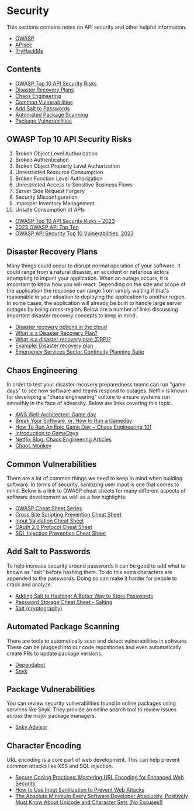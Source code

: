 # Security

This sections contains notes on API security and other helpful information.

- [OWASP](https://owasp.org/)
- [APIsec](https://www.apisec.ai/)
- [TryHackMe](https://tryhackme.com/)

## Contents

- [OWASP Top 10 API Security Risks](#owasp-top-10-api-security-risks)
- [Disaster Recovery Plans](#disaster-recovery-plans)
- [Chaos Engineering](#chaos-engineering)
- [Common Vulnerabilities](#common-vulnerabilities)
- [Add Salt to Passwords](#add-salt-to-passwords)
- [Automated Package Scanning](#automated-package-scanning)
- [Package Vulnerabilities](#package-vulnerabilities)

## OWASP Top 10 API Security Risks

1. Broken Object Level Authorization
1. Broken Authentication
1. Broken Object Property Level Authorization
1. Unrestricted Resource Consumption
1. Broken Function Level Authorization
1. Unrestricted Access to Sensitive Business Flows
1. Server Side Request Forgery
1. Security Misconfiguration
1. Improper Inventory Management
1. Unsafe Consumption of APIs

- [OWASP Top 10 API Security Risks – 2023](https://owasp.org/API-Security/editions/2023/en/0x11-t10/)
- [2023 OWASP API Top Ten](https://www.apisec.ai/blog/2023-owasp-api-top-ten)
- [OWASP API Security Top 10 Vulnerabilities: 2023](https://apisecurity.io/owasp-api-security-top-10/)

## Disaster Recovery Plans

Many things could occur to disrupt normal operation of your software. It could range from a natural disaster, an accident or nefarious actors attempting to impact your application. When an outage occurs, it is important to know how you will react. Depending on the size and scope of the application the response can range from simply waiting if that's reasonable in your situation to deploying the application to another region. In some cases, the application will already be built to handle large server outages by being cross-region. Below are a number of links discussing important disaster recovery concepts to keep in mind.

- [Disaster recovery options in the cloud](https://docs.aws.amazon.com/whitepapers/latest/disaster-recovery-workloads-on-aws/disaster-recovery-options-in-the-cloud.html)
- [What is a Disaster Recovery Plan?](https://cloud.google.com/learn/what-is-disaster-recovery)
- [What is a disaster recovery plan (DRP)? ](https://www.ibm.com/think/topics/disaster-recovery-plan)
- [Example: Disaster recovery plan](https://www.ibm.com/docs/en/i/7.5?topic=system-example-disaster-recovery-plan)
- [Emergency Services Sector Continuity Planning Suite](https://www.cisa.gov/emergency-services-sector-continuity-planning-suite)

## Chaos Engineering

In order to test your disaster recovery preparedness teams can run "game days" to see how software and teams respond to outages. Netflix is known for developing a "chaos engineering" culture to ensure systems run smoothly in the face of adversity. Below are links covering this topic.

- [AWS Well-Architected: Game day](https://wa.aws.amazon.com/wellarchitected/2020-07-02T19-33-23/wat.concept.gameday.en.html)
- [Break Your Software, or, How to Run a Gameday](https://medium.com/@rebeccaholzschuh/break-your-software-or-how-to-run-a-gameday-b68150188bb8)
- [How To Run An Epic Game Day ~ Chaos Engineering 101](https://www.jamesfrommontana.com/running-a-game-day-chaos-engineering-101/)
- [Introduction to GameDays](https://www.gremlin.com/community/tutorials/introduction-to-gamedays)
- [Netflix Blog: Chaos Engineering Articles](https://netflixtechblog.com/tagged/chaos-engineering)
- [Chaos Monkey](https://netflix.github.io/chaosmonkey/)

## Common Vulnerabilities

There are a lot of common things we need to keep in mind when building software. In terms of security, sanitizing user input is one that comes to mind. Below is a link to OWASP cheat sheets for many different aspects of software development as well as a few highlights:

- [OWASP Cheat Sheet Series](https://cheatsheetseries.owasp.org/index.html)
- [Cross Site Scripting Prevention Cheat Sheet](https://cheatsheetseries.owasp.org/cheatsheets/Cross_Site_Scripting_Prevention_Cheat_Sheet.html)
- [Input Validation Cheat Sheet](https://cheatsheetseries.owasp.org/cheatsheets/Input_Validation_Cheat_Sheet.html)
- [OAuth 2.0 Protocol Cheat Sheet](https://cheatsheetseries.owasp.org/cheatsheets/OAuth2_Cheat_Sheet.html)
- [SQL Injection Prevention Cheat Sheet](https://cheatsheetseries.owasp.org/cheatsheets/SQL_Injection_Prevention_Cheat_Sheet.html)

## Add Salt to Passwords

To help increase security around passwords it can be good to add what is known as "salt" before hashing them. To do this extra characters are appended to the passwords. Doing so can make it harder for people to crack and analyze.

- [Adding Salt to Hashing: A Better Way to Store Passwords](https://auth0.com/blog/adding-salt-to-hashing-a-better-way-to-store-passwords/)
- [Password Storage Cheat Sheet - Salting](https://cheatsheetseries.owasp.org/cheatsheets/Password_Storage_Cheat_Sheet.html#salting)
- [Salt (cryptography)](https://en.wikipedia.org/wiki/Salt_(cryptography))

## Automated Package Scanning

There are tools to automatically scan and detect vulnerabilities in software. These can be plugged into our code repositories and even automatically create PRs to update package versions. 

- [Dependabot](https://docs.github.com/en/code-security/getting-started/dependabot-quickstart-guide)
- [Snyk](https://snyk.io/)

## Package Vulnerabilities

You can review security vulnerabilities found in online packages using services like Snyk. They provide an online search tool to review issues across the major package managers.

- [Snky Advisor](https://snyk.io/advisor/)

## Character Encoding

URL encoding is a core part of web development. This can help prevent common attacks like XSS and SQL injection.

- [Secure Coding Practices: Mastering URL Encoding for Enhanced Web Security](https://www.pullrequest.com/blog/secure-coding-practices-mastering-url-encoding-for-enhanced-web-security/)
- [How to Use Input Sanitization to Prevent Web Attacks](https://www.esecurityplanet.com/endpoint/prevent-web-attacks-using-input-sanitization/)
- [The Absolute Minimum Every Software Developer Absolutely, Positively Must Know About Unicode and Character Sets (No Excuses!)](https://www.joelonsoftware.com/2003/10/08/the-absolute-minimum-every-software-developer-absolutely-positively-must-know-about-unicode-and-character-sets-no-excuses/)
